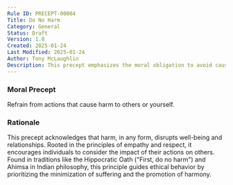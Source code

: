 ```yaml
---
Rule ID: PRECEPT-00004
Title: Do No Harm
Category: General
Status: Draft
Version: 1.0
Created: 2025-01-24
Last Modified: 2025-01-24
Author: Tony McLaughlin
Description: This precept emphasizes the moral obligation to avoid causing physical, emotional, or spiritual harm to others, directly or indirectly.
---
```


### Moral Precept
Refrain from actions that cause harm to others or yourself.

### Rationale
This precept acknowledges that harm, in any form, disrupts well-being and relationships. Rooted in the principles of empathy and respect, it encourages individuals to consider the impact of their actions on others. Found in traditions like the Hippocratic Oath ("First, do no harm") and Ahimsa in Indian philosophy, this principle guides ethical behavior by prioritizing the minimization of suffering and the promotion of harmony.